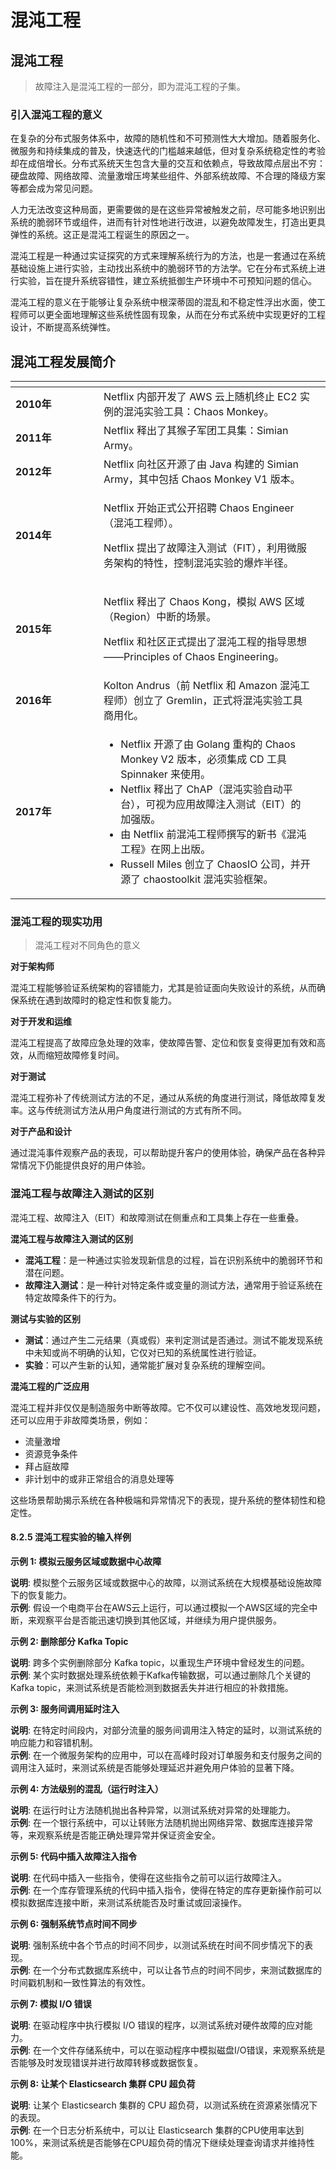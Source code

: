 # 混沌工程

## 混沌工程 <a href="#id-82-hun-dun-gong-cheng-156" id="id-82-hun-dun-gong-cheng-156"></a>

> 故障注入是混沌工程的一部分，即为混沌工程的子集。

### 引入混沌工程的意义 <a href="#id-821-yin-ru-hun-dun-gong-cheng-de-yi-yi-158" id="id-821-yin-ru-hun-dun-gong-cheng-de-yi-yi-158"></a>

在复杂的分布式服务体系中，故障的随机性和不可预测性大大增加。随着服务化、微服务和持续集成的普及，快速迭代的门槛越来越低，但对复杂系统稳定性的考验却在成倍增长。分布式系统天生包含大量的交互和依赖点，导致故障点层出不穷：硬盘故障、网络故障、流量激增压垮某些组件、外部系统故障、不合理的降级方案等都会成为常见问题。

人力无法改变这种局面，更需要做的是在这些异常被触发之前，尽可能多地识别出系统的脆弱环节或组件，进而有针对性地进行改进，以避免故障发生，打造出更具弹性的系统。这正是混沌工程诞生的原因之一。

混沌工程是一种通过实证探究的方式来理解系统行为的方法，也是一套通过在系统基础设施上进行实验，主动找出系统中的脆弱环节的方法学。它在分布式系统上进行实验，旨在提升系统容错性，建立系统抵御生产环境中不可预知问题的信心。

混沌工程的意义在于能够让复杂系统中根深蒂固的混乱和不稳定性浮出水面，使工程师可以更全面地理解这些系统性固有现象，从而在分布式系统中实现更好的工程设计，不断提高系统弹性。

## 混沌工程发展简介 <a href="#id-822-hun-dun-gong-cheng-fa-zhan-jian-jie-163" id="id-822-hun-dun-gong-cheng-fa-zhan-jian-jie-163"></a>

<table><thead><tr><th width="125"></th><th></th><th data-hidden></th></tr></thead><tbody><tr><td><strong>2010年</strong></td><td>Netflix 内部开发了 AWS 云上随机终止 EC2 实例的混沌实验工具：Chaos Monkey。</td><td></td></tr><tr><td><strong>2011年</strong></td><td>Netflix 释出了其猴子军团工具集：Simian Army。</td><td></td></tr><tr><td><strong>2012年</strong></td><td>Netflix 向社区开源了由 Java 构建的 Simian Army，其中包括 Chaos Monkey V1 版本。</td><td></td></tr><tr><td><strong>2014年</strong></td><td><p>Netflix 开始正式公开招聘 Chaos Engineer（混沌工程师）。</p><p>Netflix 提出了故障注入测试（FIT），利用微服务架构的特性，控制混沌实验的爆炸半径。</p></td><td></td></tr><tr><td><strong>2015年</strong></td><td><p>Netflix 释出了 Chaos Kong，模拟 AWS 区域（Region）中断的场景。</p><p>Netflix 和社区正式提出了混沌工程的指导思想——Principles of Chaos Engineering。</p></td><td></td></tr><tr><td><strong>2016年</strong></td><td>Kolton Andrus（前 Netflix 和 Amazon 混沌工程师）创立了 Gremlin，正式将混沌实验工具商用化。</td><td></td></tr><tr><td><strong>2017年</strong></td><td><ul><li>Netflix 开源了由 Golang 重构的 Chaos Monkey V2 版本，必须集成 CD 工具 Spinnaker 来使用。</li><li>Netflix 释出了 ChAP（混沌实验自动平台），可视为应用故障注入测试（EIT）的加强版。</li><li>由 Netflix 前混沌工程师撰写的新书《混沌工程》在网上出版。</li><li>Russell Miles 创立了 ChaosIO 公司，并开源了 chaostoolkit 混沌实验框架。</li></ul></td><td></td></tr></tbody></table>

### 混沌工程的现实功用 <a href="#id-823-hun-dun-gong-cheng-de-xian-shi-gong-yong-178" id="id-823-hun-dun-gong-cheng-de-xian-shi-gong-yong-178"></a>

> 混沌工程对不同角色的意义

**对于架构师**

混沌工程能够验证系统架构的容错能力，尤其是验证面向失败设计的系统，从而确保系统在遇到故障时的稳定性和恢复能力。

**对于开发和运维**

混沌工程提高了故障应急处理的效率，使故障告警、定位和恢复变得更加有效和高效，从而缩短故障修复时间。

**对于测试**

混沌工程弥补了传统测试方法的不足，通过从系统的角度进行测试，降低故障复发率。这与传统测试方法从用户角度进行测试的方式有所不同。

**对于产品和设计**

通过混沌事件观察产品的表现，可以帮助提升客户的使用体验，确保产品在各种异常情况下仍能提供良好的用户体验。

### 混沌工程与故障注入测试的区别 <a href="#id-824-hun-dun-gong-cheng-yu-gu-zhang-zhu-ru-ce-shi-de-qu-bie-188" id="id-824-hun-dun-gong-cheng-yu-gu-zhang-zhu-ru-ce-shi-de-qu-bie-188"></a>

混沌工程、故障注入（EIT）和故障测试在侧重点和工具集上存在一些重叠。

**混沌工程与故障注入测试的区别**

* **混沌工程**：是一种通过实验发现新信息的过程，旨在识别系统中的脆弱环节和潜在问题。
* **故障注入测试**：是一种针对特定条件或变量的测试方法，通常用于验证系统在特定故障条件下的行为。

**测试与实验的区别**

* **测试**：通过产生二元结果（真或假）来判定测试是否通过。测试不能发现系统中未知或尚不明确的认知，它仅对已知的系统属性进行验证。
* **实验**：可以产生新的认知，通常能扩展对复杂系统的理解空间。

**混沌工程的广泛应用**

混沌工程并非仅仅是制造服务中断等故障。它不仅可以建设性、高效地发现问题，还可以应用于非故障类场景，例如：

* 流量激增
* 资源竞争条件
* 拜占庭故障
* 非计划中的或非正常组合的消息处理等

这些场景帮助揭示系统在各种极端和异常情况下的表现，提升系统的整体韧性和稳定性。

#### 8.2.5 混沌工程实验的输入样例 <a href="#id-825-hun-dun-gong-cheng-shi-yan-de-shu-ru-yang-li-199" id="id-825-hun-dun-gong-cheng-shi-yan-de-shu-ru-yang-li-199"></a>

**示例 1: 模拟云服务区域或数据中心故障**

**说明**: 模拟整个云服务区域或数据中心的故障，以测试系统在大规模基础设施故障下的恢复能力。\
**示例**: 假设一个电商平台在AWS云上运行，可以通过模拟一个AWS区域的完全中断，来观察平台是否能迅速切换到其他区域，并继续为用户提供服务。

**示例 2: 删除部分 Kafka Topic**

**说明**: 跨多个实例删除部分 Kafka topic，以重现生产环境中曾经发生的问题。\
**示例**: 某个实时数据处理系统依赖于Kafka传输数据，可以通过删除几个关键的Kafka topic，来测试系统是否能检测到数据丢失并进行相应的补救措施。

**示例 3: 服务间调用延时注入**

**说明**: 在特定时间段内，对部分流量的服务间调用注入特定的延时，以测试系统的响应能力和容错机制。\
**示例**: 在一个微服务架构的应用中，可以在高峰时段对订单服务和支付服务之间的调用注入延时，来测试系统是否能够处理延迟并避免用户体验的显著下降。

**示例 4: 方法级别的混乱（运行时注入）**

**说明**: 在运行时让方法随机抛出各种异常，以测试系统对异常的处理能力。\
**示例**: 在一个银行系统中，可以让转账方法随机抛出网络异常、数据库连接异常等，来观察系统是否能正确处理异常并保证资金安全。

**示例 5: 代码中插入故障注入指令**

**说明**: 在代码中插入一些指令，使得在这些指令之前可以运行故障注入。\
**示例**: 在一个库存管理系统的代码中插入指令，使得在特定的库存更新操作前可以模拟数据库连接中断，来测试系统能否及时重试或回滚操作。

**示例 6: 强制系统节点时间不同步**

**说明**: 强制系统中各个节点的时间不同步，以测试系统在时间不同步情况下的表现。\
**示例**: 在一个分布式数据库系统中，可以让各节点的时间不同步，来测试数据库的时间戳机制和一致性算法的有效性。

**示例 7: 模拟 I/O 错误**

**说明**: 在驱动程序中执行模拟 I/O 错误的程序，以测试系统对硬件故障的应对能力。\
**示例**: 在一个文件存储系统中，可以在驱动程序中模拟磁盘I/O错误，来观察系统是否能够及时发现错误并进行故障转移或数据恢复。

**示例 8: 让某个 Elasticsearch 集群 CPU 超负荷**

**说明**: 让某个 Elasticsearch 集群的 CPU 超负荷，以测试系统在资源紧张情况下的表现。\
**示例**: 在一个日志分析系统中，可以让 Elasticsearch 集群的CPU使用率达到100%，来测试系统是否能够在CPU超负荷的情况下继续处理查询请求并维持性能。
